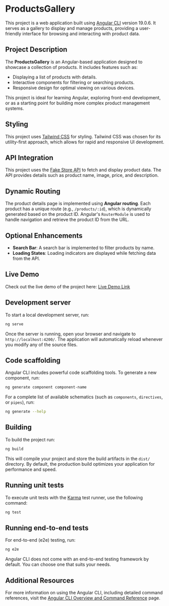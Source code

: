 # ProductsGallery

This project is a web application built using [Angular CLI](https://github.com/angular/angular-cli) version 19.0.6. It serves as a gallery to display and manage products, providing a user-friendly interface for browsing and interacting with product data.

## Project Description

The **ProductsGallery** is an Angular-based application designed to showcase a collection of products. It includes features such as:

- Displaying a list of products with details.
- Interactive components for filtering or searching products.
- Responsive design for optimal viewing on various devices.

This project is ideal for learning Angular, exploring front-end development, or as a starting point for building more complex product management systems.

## Styling

This project uses [Tailwind CSS](https://tailwindcss.com/) for styling. Tailwind CSS was chosen for its utility-first approach, which allows for rapid and responsive UI development.

## API Integration

This project uses the [Fake Store API](https://fakestoreapi.com/products) to fetch and display product data. The API provides details such as product name, image, price, and description.

## Dynamic Routing

The product details page is implemented using **Angular routing**. Each product has a unique route (e.g., `/products/:id`), which is dynamically generated based on the product ID. Angular's `RouterModule` is used to handle navigation and retrieve the product ID from the URL.

## Optional Enhancements

- **Search Bar**: A search bar is implemented to filter products by name.
- **Loading States**: Loading indicators are displayed while fetching data from the API.

## Live Demo

Check out the live demo of the project here: [Live Demo Link](#)

## Development server

To start a local development server, run:

```bash
ng serve
```

Once the server is running, open your browser and navigate to `http://localhost:4200/`. The application will automatically reload whenever you modify any of the source files.

## Code scaffolding

Angular CLI includes powerful code scaffolding tools. To generate a new component, run:

```bash
ng generate component component-name
```

For a complete list of available schematics (such as `components`, `directives`, or `pipes`), run:

```bash
ng generate --help
```

## Building

To build the project run:

```bash
ng build
```

This will compile your project and store the build artifacts in the `dist/` directory. By default, the production build optimizes your application for performance and speed.

## Running unit tests

To execute unit tests with the [Karma](https://karma-runner.github.io) test runner, use the following command:

```bash
ng test
```

## Running end-to-end tests

For end-to-end (e2e) testing, run:

```bash
ng e2e
```

Angular CLI does not come with an end-to-end testing framework by default. You can choose one that suits your needs.

## Additional Resources

For more information on using the Angular CLI, including detailed command references, visit the [Angular CLI Overview and Command Reference](https://angular.dev/tools/cli) page.
